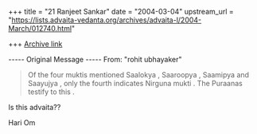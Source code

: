 +++
title = "21 Ranjeet Sankar"
date = "2004-03-04"
upstream_url = "https://lists.advaita-vedanta.org/archives/advaita-l/2004-March/012740.html"

+++
[Archive link](https://lists.advaita-vedanta.org/archives/advaita-l/2004-March/012740.html)


----- Original Message -----
From: "rohit ubhayaker" <rohit8ganesh at yahoo.co.in>
>
> Of  the  four  muktis  mentioned  Saalokya , Saaroopya , Saamipya  and
Saayujya , only  the  fourth  indicates  Nirguna  mukti . The  Puraanas
testify  to  this .
>

Is this advaita??

Hari Om


